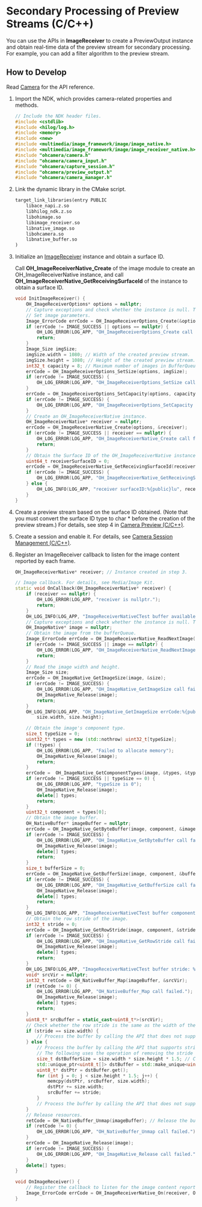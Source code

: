 # Secondary Processing of Preview Streams (C/C++)
<!--Kit: Camera Kit-->
<!--Subsystem: Multimedia-->
<!--Owner: @qano-->
<!--Designer: @leo_ysl-->
<!--Tester: @xchaosioda-->
<!--Adviser: @w_Machine_cc-->

You can use the APIs in **ImageReceiver** to create a PreviewOutput instance and obtain real-time data of the preview stream for secondary processing. For example, you can add a filter algorithm to the preview stream.

## How to Develop

Read [Camera](../../reference/apis-camera-kit/capi-oh-camera.md) for the API reference.

1. Import the NDK, which provides camera-related properties and methods.

   ```c++
   // Include the NDK header files.
   #include <cstdlib>
   #include <hilog/log.h>
   #include <memory>
   #include <new>
   #include <multimedia/image_framework/image/image_native.h>
   #include <multimedia/image_framework/image/image_receiver_native.h>
   #include "ohcamera/camera.h"
   #include "ohcamera/camera_input.h"
   #include "ohcamera/capture_session.h"
   #include "ohcamera/preview_output.h"
   #include "ohcamera/camera_manager.h"
   ```

2. Link the dynamic library in the CMake script.

   ```txt
   target_link_libraries(entry PUBLIC
       libace_napi.z.so
       libhilog_ndk.z.so
       libohimage.so
       libimage_receiver.so
       libnative_image.so
       libohcamera.so
       libnative_buffer.so
   )
   ```

3. Initialize an [ImageReceiver](../image/image-receiver-c.md) instance and obtain a surface ID.

   Call **OH_ImageReceiverNative_Create** of the image module to create an OH_ImageReceiverNative instance, and call **OH_ImageReceiverNative_GetReceivingSurfaceId** of the instance to obtain a surface ID.

   ```c++
   void InitImageReceiver() {
       OH_ImageReceiverOptions* options = nullptr;
       // Capture exceptions and check whether the instance is null. This example shows only the API call process.
       // Set image parameters.
       Image_ErrorCode errCode = OH_ImageReceiverOptions_Create(&options);
       if (errCode != IMAGE_SUCCESS || options == nullptr) {
           OH_LOG_ERROR(LOG_APP, "OH_ImageReceiverOptions_Create call failed");
           return;
       }
       Image_Size imgSize;
       imgSize.width = 1080; // Width of the created preview stream.
       imgSize.height = 1080; // Height of the created preview stream.
       int32_t capacity = 8; // Maximum number of images in BufferQueue. The recommended value is 8.
       errCode = OH_ImageReceiverOptions_SetSize(options, imgSize);
       if (errCode != IMAGE_SUCCESS) {
           OH_LOG_ERROR(LOG_APP, "OH_ImageReceiverOptions_SetSize call failed");
       }
       errCode = OH_ImageReceiverOptions_SetCapacity(options, capacity);
       if (errCode != IMAGE_SUCCESS) {
           OH_LOG_ERROR(LOG_APP, "OH_ImageReceiverOptions_SetCapacity call failed");
       }
       // Create an OH_ImageReceiverNative instance.
       OH_ImageReceiverNative* receiver = nullptr;
       errCode = OH_ImageReceiverNative_Create(options, &receiver);
       if (errCode != IMAGE_SUCCESS || receiver == nullptr) {
           OH_LOG_ERROR(LOG_APP, "OH_ImageReceiverNative_Create call failed");
           return;
       }
       // Obtain the Surface ID of the OH_ImageReceiverNative instance.
       uint64_t receiverSurfaceID = 0;
       errCode = OH_ImageReceiverNative_GetReceivingSurfaceId(receiver, &receiverSurfaceID);
       if (errCode != IMAGE_SUCCESS) {
           OH_LOG_ERROR(LOG_APP, "OH_ImageReceiverNative_GetReceivingSurfaceId call failed");
       } else {
           OH_LOG_INFO(LOG_APP, "receiver surfaceID:%{public}lu", receiverSurfaceID);
       }
   }
   ```

4. Create a preview stream based on the surface ID obtained. (Note that you must convert the surface ID type to char * before the creation of the preview stream.) For details, see step 4 in [Camera Preview (C/C++)](./native-camera-preview.md).

5. Create a session and enable it. For details, see [Camera Session Management (C/C++)](./native-camera-session-management.md).

6. Register an ImageReceiver callback to listen for the image content reported by each frame.

   ```c++
   OH_ImageReceiverNative* receiver; // Instance created in step 3.

   // Image callback. For details, see Media/Image Kit.
   static void OnCallback(OH_ImageReceiverNative* receiver) {
       if (receiver == nullptr) {
           OH_LOG_ERROR(LOG_APP, "receiver is nullptr.");
           return;
       }
       OH_LOG_INFO(LOG_APP, "ImageReceiverNativeCTest buffer available.");
       // Capture exceptions and check whether the instance is null. This example shows only the API call process.
       OH_ImageNative* image = nullptr;
       // Obtain the image from the bufferQueue.
       Image_ErrorCode errCode = OH_ImageReceiverNative_ReadNextImage(receiver, &image);
       if (errCode != IMAGE_SUCCESS || image == nullptr) {
           OH_LOG_ERROR(LOG_APP, "OH_ImageReceiverNative_ReadNextImage call failed.");
           return;
       }
       // Read the image width and height.
       Image_Size size;
       errCode = OH_ImageNative_GetImageSize(image, &size);
       if (errCode != IMAGE_SUCCESS) {
           OH_LOG_ERROR(LOG_APP, "OH_ImageNative_GetImageSize call failed.");
           OH_ImageNative_Release(image);
           return;
       }
       OH_LOG_INFO(LOG_APP, "OH_ImageNative_GetImageSize errCode:%{public}d width:%{public}d height:%{public}d", errCode,
           size.width, size.height);

       // Obtain the image's component type.
       size_t typeSize = 0;
       uint32_t* types = new (std::nothrow) uint32_t[typeSize];
       if (!types) {
           OH_LOG_ERROR(LOG_APP, "Failed to allocate memory");
           OH_ImageNative_Release(image);
           return;
       }
       errCode =  OH_ImageNative_GetComponentTypes(image, &types, &typeSize);
       if (errCode != IMAGE_SUCCESS || typeSize == 0) {
           OH_LOG_ERROR(LOG_APP, "typeSize is 0");
           OH_ImageNative_Release(image);
           delete[] types;
           return;
       }
       uint32_t component = types[0];
       // Obtain the image buffer.
       OH_NativeBuffer* imageBuffer = nullptr;
       errCode = OH_ImageNative_GetByteBuffer(image, component, &imageBuffer);
       if (errCode != IMAGE_SUCCESS) {
           OH_LOG_ERROR(LOG_APP, "OH_ImageNative_GetByteBuffer call failed.");
           OH_ImageNative_Release(image);
           delete[] types;
           return;
       }
       size_t bufferSize = 0;
       errCode = OH_ImageNative_GetBufferSize(image, component, &bufferSize);
       if (errCode != IMAGE_SUCCESS) {
           OH_LOG_ERROR(LOG_APP, "OH_ImageNative_GetBufferSize call failed.");
           OH_ImageNative_Release(image);
           delete[] types;
           return;
       }
       OH_LOG_INFO(LOG_APP, "ImageReceiverNativeCTest buffer component: %{public}d size:%{public}zu", component, bufferSize);
       // Obtain the row stride of the image.
       int32_t stride = 0;
       errCode = OH_ImageNative_GetRowStride(image, component, &stride);
       if (errCode != IMAGE_SUCCESS) {
           OH_LOG_ERROR(LOG_APP, "OH_ImageNative_GetRowStride call failed.");
           OH_ImageNative_Release(image);
           delete[] types;
           return;
       }
       OH_LOG_INFO(LOG_APP, "ImageReceiverNativeCTest buffer stride: %{public}d.", stride);
       void* srcVir = nullptr;
       int32_t retCode = OH_NativeBuffer_Map(imageBuffer, &srcVir);
       if (retCode != 0) {
           OH_LOG_ERROR(LOG_APP, "OH_NativeBuffer_Map call failed.");
           OH_ImageNative_Release(image);
           delete[] types;
           return;
       }
       uint8_t* srcBuffer = static_cast<uint8_t*>(srcVir);
       // Check whether the row stride is the same as the width of the preview stream. If they are different, consider the impact of the stride on buffer reading.
       if (stride == size.width) {
           // Process the buffer by calling the API that does not support stride.
       } else {
           // Process the buffer by calling the API that supports stride or remove the stride data.
           // The following uses the operation of removing the stride data as an example. Specifically, remove the stride data from the byteBuffer and obtain a new dstBuffer by means of copy.
           size_t dstBufferSize = size.width * size.height * 1.5; // Camera preview stream in NV21 format.
           std::unique_ptr<uint8_t[]> dstBuffer = std::make_unique<uint8_t[]>(dstBufferSize);
           uint8_t* dstPtr = dstBuffer.get();
           for (int j = 0; j < size.height * 1.5; j++) {
               memcpy(dstPtr, srcBuffer, size.width);
               dstPtr += size.width;
               srcBuffer += stride;
           }
           // Process the buffer by calling the API that does not support stride.
       }
       // Release resources.
       retCode = OH_NativeBuffer_Unmap(imageBuffer); // Release the buffer to ensure that the bufferQueue is rotated properly.
       if (retCode != 0) {
           OH_LOG_ERROR(LOG_APP, "OH_NativeBuffer_Unmap call failed.");
       }
       errCode = OH_ImageNative_Release(image);
       if (errCode != IMAGE_SUCCESS) {
           OH_LOG_ERROR(LOG_APP, "OH_ImageNative_Release call failed.");
       }
	   delete[] types;
   }
   
   void OnImageReceiver() {
       // Register the callback to listen for the image content reported by each frame.
       Image_ErrorCode errCode = OH_ImageReceiverNative_On(receiver, OnCallback);
   }
   ```
